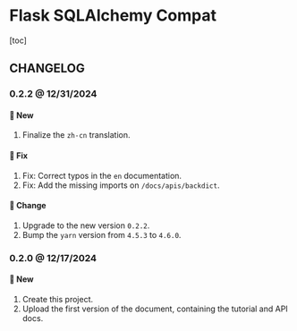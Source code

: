 # Flask SQLAlchemy Compat

[toc]

## CHANGELOG

### 0.2.2 @ 12/31/2024

#### :mega: New

1. Finalize the `zh-cn` translation.

#### :wrench: Fix

1. Fix: Correct typos in the `en` documentation.
2. Fix: Add the missing imports on `/docs/apis/backdict`.

#### :floppy_disk: Change

1. Upgrade to the new version `0.2.2`.
2. Bump the `yarn` version from `4.5.3` to `4.6.0`.

### 0.2.0 @ 12/17/2024

#### :mega: New

1. Create this project.
2. Upload the first version of the document, containing the tutorial and API docs.
